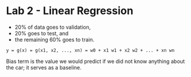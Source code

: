 # Lab 2 - Linear Regression


* 20% of data goes to validation,
* 20% goes to test, and
* the remaining 60% goes to train.

```
y = g(x) = g(x1, x2, ..., xn) = w0 + x1 w1 + x2 w2 + ... + xn wn
```

Bias term is the value we would predict if we did not know anything about the car; it serves as a baseline.
